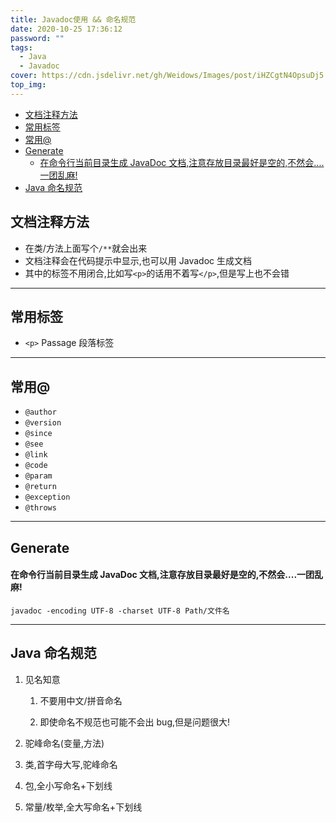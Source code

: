 ```yaml
---
title: Javadoc使用 && 命名规范
date: 2020-10-25 17:36:12
password: ""
tags:
  - Java
  - Javadoc
cover: https://cdn.jsdelivr.net/gh/Weidows/Images/post/iHZCgtN4OpsuDj5.jpg
top_img:
---
```


<!--
 * @Author: Weidows
 * @LastEditors: Weidows
 * @LastEditTime: 2021-02-13 17:08:44
 * @FilePath: \Weidowsd:\Game\Github\Blog-private\source\_posts\Java\Javadoc.md
-->

- [文档注释方法](#文档注释方法)
- [常用标签](#常用标签)
- [常用@](#常用)
- [Generate](#generate)
    - [在命令行当前目录生成 JavaDoc 文档,注意存放目录最好是空的,不然会....一团乱麻!](#在命令行当前目录生成-javadoc-文档注意存放目录最好是空的不然会一团乱麻)
- [Java 命名规范](#java-命名规范)

## 文档注释方法

- 在类/方法上面写个`/**`就会出来
- 文档注释会在代码提示中显示,也可以用 Javadoc 生成文档
- 其中的标签不用闭合,比如写`<p>`的话用不着写`</p>`,但是写上也不会错

---

## 常用标签

- `<p>` Passage 段落标签

---

## 常用@

- `@author`
- `@version`
- `@since`
- `@see`
- `@link`
- `@code`
- `@param`
- `@return`
- `@exception`
- `@throws`

---

## Generate

#### 在命令行当前目录生成 JavaDoc 文档,注意存放目录最好是空的,不然会....一团乱麻!

```
javadoc -encoding UTF-8 -charset UTF-8 Path/文件名
```

---

## Java 命名规范

1. 见名知意

   1. 不要用中文/拼音命名

   2. 即使命名不规范也可能不会出 bug,但是问题很大!

2. 驼峰命名(变量,方法)
3. 类,首字母大写,驼峰命名
4. 包,全小写命名+下划线
5. 常量/枚举,全大写命名+下划线
